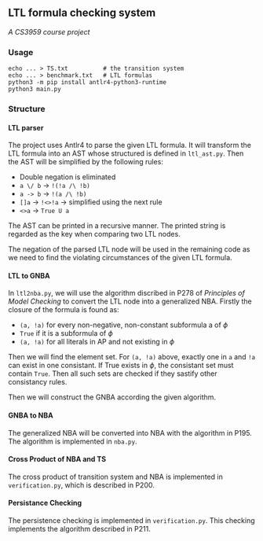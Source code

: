 ## LTL formula checking system

*A CS3959 course project*

### Usage
```
echo ... > TS.txt          # the transition system
echo ... > benchmark.txt   # LTL formulas
python3 -m pip install antlr4-python3-runtime
python3 main.py
```

### Structure

#### LTL parser
The project uses Antlr4 to parse the given LTL formula. It will transform the LTL formula into an
AST whose structured is defined in `ltl_ast.py`. Then the AST will be simplified by the following
rules:
- Double negation is eliminated
- `a \/ b` -> `!(!a /\ !b)`
- `a -> b` -> `!(a /\ !b)`
- `[]a` -> `!<>!a` -> simplified using the next rule
- `<>a` -> `True U a`

The AST can be printed in a recursive manner. The printed string is regarded as the key when
comparing two LTL nodes.

The negation of the parsed LTL node will be used in the remaining code as we need to find the
violating circumstances of the given LTL formula.

#### LTL to GNBA

In `ltl2nba.py`, we will use the algorithm discribed in P278 of *Principles of Model Checking* to
convert the LTL node into a generalized NBA. Firstly the closure of the formula is found as:
- `(a, !a)` for every non-negative, non-constant subformula a of $\phi$
- `True` if it is a subformula of $\phi$
- `(a, !a)` for all literals in AP and not existing in $\phi$


Then we will find the element set. For `(a, !a)` above, exactly one in `a` and `!a` can exist in one
consistant. If True exists in $\phi$, the consistant set must contain `True`. Then all such sets
are checked if they sastify other consistancy rules.

Then we will construct the GNBA according the given algorithm.

#### GNBA to NBA

The generalized NBA will be converted into NBA with the algorithm in P195. The algorithm is
implemented in `nba.py`.

#### Cross Product of NBA and TS

The cross product of transition system and NBA is implemented in `verification.py`, which
is described in P200.

#### Persistance Checking

The persistence checking is implemented in `verification.py`. This checking implements the algorithm
described in P211.
